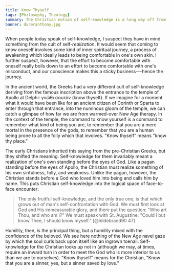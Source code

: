 ```yaml
---
title: Know Thyself
tags: [Philosophy, Theology]
summary: The Christian notion of self-knowledge is a long way off from New Age self-realization and not quite the same as the pagan Greek original either.
banner: dureranthony.jpg
---
```


When people today speak of self-knowledge, I suspect they have in mind something from the cult of self-*realization*.  It would seem that coming to know oneself involves some kind of inner spiritual journey, a process of awakening which ideally leads to being comfortable in one's own skin.  I further suspect, however, that the effort to become comfortable with oneself really boils down to an effort to become comfortable with one's misconduct, and our conscience makes this a sticky business---hence the journey.

In the ancient world, the Greeks had a very different cult of self-knowledge deriving from the famous inscription above the entrance to the temple of Apollo at Delphi: γνῶθι σαυτόν (know thyself).  If we imagine for a moment what it would have been like for an ancient citizen of Corinth or Sparta to enter through that entrance, into the numinous gloom of the temple, we can catch a glimpse of how far we are from warmed-over New Age therapy.  In the context of the temple, the command to know yourself is a command to remember what kind of being you are, to remember that you are a mere mortal in the presence of the gods, to remember that you are a human being prone to all the folly which that involves.  "Know thyself" means "know thy place."

The early Christians inherited this saying from the pre-Christian Greeks, but they shifted the meaning.  Self-knowledge for them invariably meant a realization of one's own standing before the eyes of God.  Like a pagan standing before the eyes of Apollo, the Christian must realize something of his own sinfulness, folly, and weakness.  Unlike the pagan, however, the Christian stands before a God who loved him into being and calls him by name.  This puts Christian self-knowledge into the logical space of face-to-face encounter:

> The only fruitful self-knowledge, and the only true one, is
> that which grows out of man's self-confrontation with God.  We
> must first look at God and His immeasurable glory, and there
> put the question: "Who art Thou, and who am I?"  We must speak
> with St. Augustine: "Could I but know Thee, I should know
> myself."
> [@hildebrand90 47]

Humility, then, is the principal thing, but a humility mixed with the confidence of the beloved.  We see here nothing of the New Age navel gaze by which the soul curls back upon itself like an ingrown toenail.  Self-knowledge for the Christian looks up not in (although we may, at times, require an inward turn in order to meet the God who is more interior to us than we are to ourselves).  "Know thyself" means for the Christian, "Know that you are a sinner, yes, but a sinner saved by love."